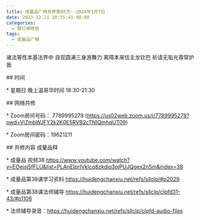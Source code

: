 ```yaml
---
title: 成量品广释共修第95次--2024年1月7日
date: 2023-12-21 10:55:41-08:00
categories:
  - 慧灯禅修班
tags:
  - 成量品广释
---
```

诸法等性本基法界中 自现圆满三身游舞力 离障本来怙主龙钦巴 祈请无垢光尊常护我





\## 时间

\* 星期日 晚上温哥华时间 18:30-21:30

\## 网络共修

\* Zoom房间号码： 7789995278 (https://us02web.zoom.us/j/7789995278?pwd=VjZmbWJFY2k2K0E5RVB2cTNIQmhqUT09)

\* Zoom房间密码：19621211

\## 共修内容 成量品释





\* 成量品 视频38 https://www.youtube.com/watch?v=EOejsj5fFLU&list=PLAnEIprIVklcq8zkdjq3ojPUJQgex2n5m&index=38

\* 成量品第38课学习资料 https://huidengchanxiu.net/refs/sllclp/#p2029

\* 成量品第38课法师辅导 https://huidengchanxiu.net/refs/sllclp/clpfd31-43/#p1106



\* 法师辅导录音：https://huidengchanxiu.net/refs/sllclp/clpfd-audio-files